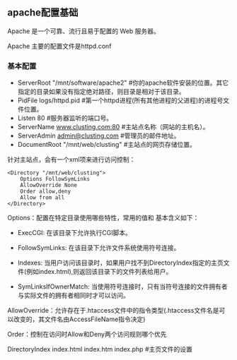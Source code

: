 ## apache配置基础
Apache 是一个可靠、流行且易于配置的 Web 服务器。

Apache 主要的配置文件是httpd.conf

### 基本配置


 - ServerRoot "/mnt/software/apache2" #你的apache软件安装的位置。其它指定的目录如果没有指定绝对路径，则目录是相对于该目录。
 - PidFile logs/httpd.pid #第一个httpd进程(所有其他进程的父进程)的进程号文件位置。
 - Listen 80 #服务器监听的端口号。
 - ServerName www.clusting.com:80 #主站点名称（网站的主机名）。
 - ServerAdmin admin@clusting.com #管理员的邮件地址。
 - DocumentRoot "/mnt/web/clusting" #主站点的网页存储位置。

针对主站点，会有一个xml项来进行访问控制：

```
<Directory "/mnt/web/clusting"> 
    Options FollowSymLinks 
    AllowOverride None 
    Order allow,deny 
    Allow from all 
</Directory> 
```

Options：配置在特定目录使用哪些特性，常用的值和 基本含义如下：

 - ExecCGI: 在该目录下允许执行CGI脚本。

 - FollowSymLinks: 在该目录下允许文件系统使用符号连接。

 - Indexes: 当用户访问该目录时，如果用户找不到DirectoryIndex指定的主页文件(例如index.html),则返回该目录下的文件列表给用户。
 - SymLinksIfOwnerMatch: 当使用符号连接时，只有当符号连接的文件拥有者与实际文件的拥有者相同时才可以访问。

AllowOverride：允许存在于.htaccess文件中的指令类型(.htaccess文件名是可以改变的，其文件名由AccessFileName指令决定)

Order：控制在访问时Allow和Deny两个访问规则哪个优先

DirectoryIndex index.html index.htm index.php #主页文件的设置

